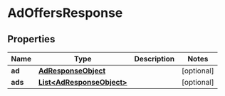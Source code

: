 

# AdOffersResponse

## Properties

Name | Type | Description | Notes
------------ | ------------- | ------------- | -------------
**ad** | [**AdResponseObject**](AdResponseObject.md) |  |  [optional]
**ads** | [**List&lt;AdResponseObject&gt;**](AdResponseObject.md) |  |  [optional]




